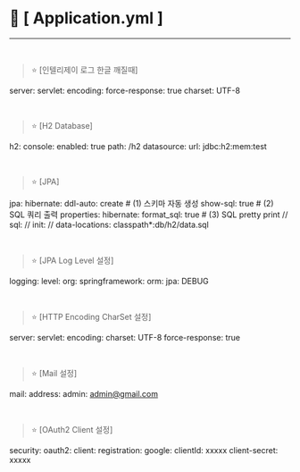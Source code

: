 # 📌 [ Application.yml ]
***
<br>

> ⭐ [인텔리제이 로그 한글 깨질때]

server:
servlet:
encoding:
force-response: true
charset: UTF-8

<br>

> ⭐ [H2 Database]

h2:
console:
enabled: true
path: /h2
datasource:
url: jdbc:h2:mem:test

<br>

> ⭐ [JPA]

jpa:
hibernate:
ddl-auto: create  # (1) 스키마 자동 생성
show-sql: true      # (2) SQL 쿼리 출력
properties:
hibernate:
format_sql: true  # (3) SQL pretty print
//  sql:
//    init:
//      data-locations: classpath*:db/h2/data.sql

<br>

> ⭐ [JPA Log Level 설정]

logging:
level:
org:
springframework:
orm:
jpa: DEBUG

<br>

> ⭐ [HTTP Encoding CharSet 설정]

server:
servlet:
encoding:
charset: UTF-8
force-response: true

<br>

> ⭐ [Mail 설정]

mail:
address:
admin: admin@gmail.com

<br>

> ⭐ [OAuth2 Client 설정]

security:
oauth2:
client:
registration:
google:
clientId: xxxxx
client-secret: xxxxx